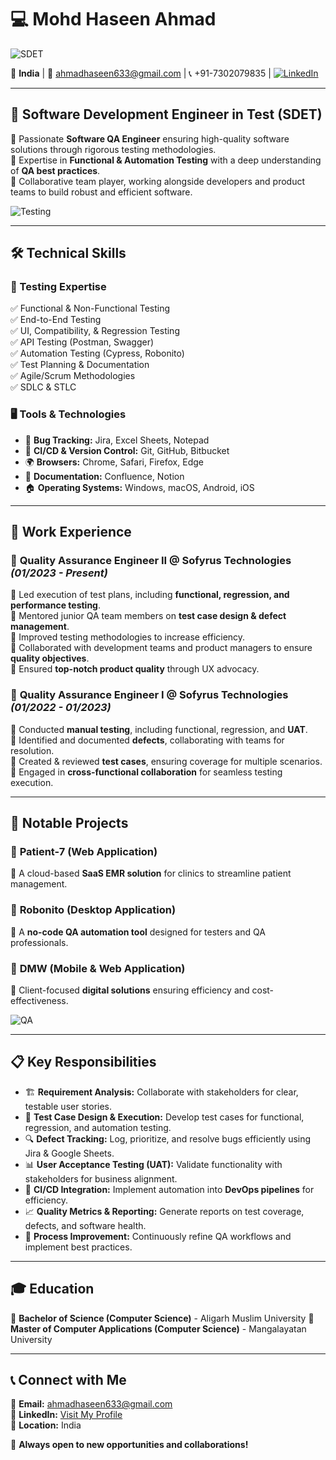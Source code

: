 # 💻 Mohd Haseen Ahmad  

![SDET](https://media.giphy.com/media/QTfX9Ejfra3ZmNxh6B/giphy.gif)

📍 **India**  |  📧 ahmadhaseen633@gmail.com  |  📞 +91-7302079835  |  [![LinkedIn](https://img.shields.io/badge/LinkedIn-Connect-blue?logo=linkedin)](https://www.linkedin.com/in/haseen-khan-00bb321ab/)

---

## **🚀 Software Development Engineer in Test (SDET)**

🔹 Passionate **Software QA Engineer** ensuring high-quality software solutions through rigorous testing methodologies.  
🔹 Expertise in **Functional & Automation Testing** with a deep understanding of **QA best practices**.  
🔹 Collaborative team player, working alongside developers and product teams to build robust and efficient software.

![Testing](https://media.giphy.com/media/ZVik7pBtu9dNS/giphy.gif)

---

## **🛠 Technical Skills**

### **📌 Testing Expertise**
✅ Functional & Non-Functional Testing  
✅ End-to-End Testing  
✅ UI, Compatibility, & Regression Testing  
✅ API Testing (Postman, Swagger)  
✅ Automation Testing (Cypress, Robonito)  
✅ Test Planning & Documentation  
✅ Agile/Scrum Methodologies  
✅ SDLC & STLC  

### **🖥 Tools & Technologies**
- 🐞 **Bug Tracking:** Jira, Excel Sheets, Notepad
- 🔄 **CI/CD & Version Control:** Git, GitHub, Bitbucket
- 🌍 **Browsers:** Chrome, Safari, Firefox, Edge
- 📜 **Documentation:** Confluence, Notion
- 🏠 **Operating Systems:** Windows, macOS, Android, iOS

---

## **💼 Work Experience**

### 🔹 **Quality Assurance Engineer II** @ Sofyrus Technologies *(01/2023 - Present)*  
📌 Led execution of test plans, including **functional, regression, and performance testing**.  
📌 Mentored junior QA team members on **test case design & defect management**.  
📌 Improved testing methodologies to increase efficiency.  
📌 Collaborated with development teams and product managers to ensure **quality objectives**.  
📌 Ensured **top-notch product quality** through UX advocacy.

### 🔹 **Quality Assurance Engineer I** @ Sofyrus Technologies *(01/2022 - 01/2023)*  
📌 Conducted **manual testing**, including functional, regression, and **UAT**.  
📌 Identified and documented **defects**, collaborating with teams for resolution.  
📌 Created & reviewed **test cases**, ensuring coverage for multiple scenarios.  
📌 Engaged in **cross-functional collaboration** for seamless testing execution.

---

## **🌟 Notable Projects**

### 🏥 **Patient-7 (Web Application)**  
📌 A cloud-based **SaaS EMR solution** for clinics to streamline patient management.

### 🤖 **Robonito (Desktop Application)**  
📌 A **no-code QA automation tool** designed for testers and QA professionals.

### 📱 **DMW (Mobile & Web Application)**  
📌 Client-focused **digital solutions** ensuring efficiency and cost-effectiveness.

![QA](https://media.giphy.com/media/h5N1ftRYuVOuFu7Xr6/giphy.gif)

---

## **📋 Key Responsibilities**

- 🏗 **Requirement Analysis:** Collaborate with stakeholders for clear, testable user stories.  
- 📝 **Test Case Design & Execution:** Develop test cases for functional, regression, and automation testing.  
- 🔍 **Defect Tracking:** Log, prioritize, and resolve bugs efficiently using Jira & Google Sheets.  
- 📊 **User Acceptance Testing (UAT):** Validate functionality with stakeholders for business alignment.  
- 🚀 **CI/CD Integration:** Implement automation into **DevOps pipelines** for efficiency.  
- 📈 **Quality Metrics & Reporting:** Generate reports on test coverage, defects, and software health.  
- 🔄 **Process Improvement:** Continuously refine QA workflows and implement best practices.

---

## **🎓 Education**

📜 **Bachelor of Science (Computer Science)** - Aligarh Muslim University 
📜 **Master of Computer Applications (Computer Science)** - Mangalayatan University


---

## **📞 Connect with Me**

📧 **Email:** ahmadhaseen633@gmail.com  
🔗 **LinkedIn:** [Visit My Profile](https://www.linkedin.com/in/haseen-khan-00bb321ab/)  
📍 **Location:** India

🌟 **Always open to new opportunities and collaborations!**
